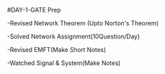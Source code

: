 #DAY-1-GATE Prep

-Revised Network Theorem (Upto Norton's Theorem)

-Solved Network Assignment(10Question/Day)

-Revised EMFT(Make Short Notes)

-Watched Signal & System(Make Notes)
